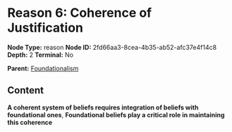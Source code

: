 # Reason 6: Coherence of Justification

**Node Type:** reason
**Node ID:** 2fd66aa3-8cea-4b35-ab52-afc37e4f14c8
**Depth:** 2
**Terminal:** No

**Parent:** [Foundationalism](foundationalism.md)

## Content

**A coherent system of beliefs requires integration of beliefs with foundational ones**, **Foundational beliefs play a critical role in maintaining this coherence**
